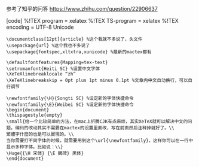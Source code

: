 参考了知乎的问答 https://www.zhihu.com/question/22906637 

[code]
%!TEX program = xelatex
%!TEX TS-program = xelatex
%!TEX encoding = UTF-8 Unicode

```
\documentclass[12pt]{article} %这个我就不多说了，头文件
\usepackage{url} %这个我也不多说了
\usepackage{fontspec,xltxtra,xunicode} %最新的mactex都有

\defaultfontfeatures{Mapping=tex-text}
\setromanfont{Heiti SC} %设置中文字体
\XeTeXlinebreaklocale “zh”
\XeTeXlinebreakskip = 0pt plus 1pt minus 0.1pt %文章内中文自动换行，可以自行调节

\newfontfamily{\H}{Songti SC} %设定新的字体快捷命令
\newfontfamily{\E}{Weibei SC} %设定新的字体快捷命令
\begin{document}
\thispagestyle{empty}
\small{给一个比较简单的方法，在mac上折腾CJK有点麻烦，其实XeTeX就可以解决中文的问题。编码的改动其实不需要在mactex的设置里面改，写在前面然后注释掉就好了。\\
繁體字什麼的也是可以實現的。\\
当你需要打不同字体的时候，就需要用到这个\url{\newfontfamily}，这样你可以在一行中显示多种字体。比如说：\\}
\Huge{{\H 宋体} {\E 魏碑} 黑体}
\end{document}
```
